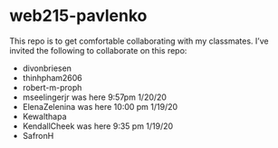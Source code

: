 # web215-pavlenko
This repo is to get comfortable collaborating with my classmates.
I’ve invited the following to collaborate on this repo:
- divonbriesen
- thinhpham2606
- robert-m-proph
- mseelingerjr was here 9:57pm 1/20/20
- ElenaZelenina was here 10:00 pm 1/19/20
- Kewalthapa
- KendallCheek was here 9:35 pm 1/19/20
- SafronH
